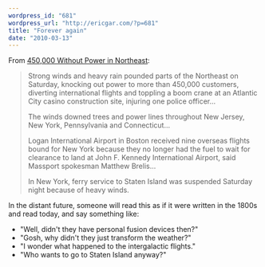 ```yaml
---
wordpress_id: "681"
wordpress_url: "http://ericgar.com/?p=681"
title: "Forever again"
date: "2010-03-13"
---
```


From <a href="http://www.nytimes.com/aponline/2010/03/13/us/AP-US-Stormy-Weather.html">450,000 Without Power in Northeast</a>:

> Strong winds and heavy rain pounded parts of the Northeast on
> Saturday, knocking out power to more than 450,000 customers, diverting
> international flights and toppling a boom crane at an Atlantic City
> casino construction site, injuring one police officer...
> 
> The winds downed trees and power lines throughout New Jersey, New York,
> Pennsylvania and Connecticut...
> 
> Logan International Airport in Boston received nine overseas flights
> bound for New York because they no longer had the fuel to wait for
> clearance to land at John F. Kennedy International Airport, said
> Massport spokesman Matthew Brelis...
> 
> In New York, ferry service to Staten Island was suspended Saturday
> night because of heavy winds.
 
In the distant future, someone will read this as if it were written
in the 1800s and read today, and say something like:
 
* "Well, didn't they have personal fusion devices then?"
* "Gosh, why didn't they just transform the weather?"
* "I wonder what happened to the intergalactic flights."
* "Who wants to go to Staten Island anyway?"

